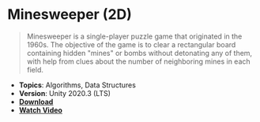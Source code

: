 # Minesweeper (2D)

> Minesweeper is a single-player puzzle game that originated in the 1960s. The objective of the game is to clear a rectangular board containing hidden "mines" or bombs without detonating any of them, with help from clues about the number of neighboring mines in each field.

- **Topics**: Algorithms, Data Structures
- **Version**: Unity 2020.3 (LTS)
- [**Download**](https://github.com/zigurous/unity-minesweeper-tutorial/archive/refs/heads/main.zip)
- [**Watch Video**](https://youtu.be/HBrF8LJ0Hfg)
